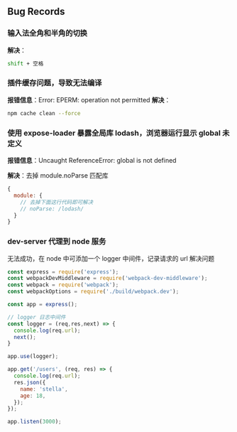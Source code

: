 ## Bug Records

### 输入法全角和半角的切换
**解决**：
```bash
shift + 空格
```

### 插件缓存问题，导致无法编译

**报错信息**：Error: EPERM: operation not permitted
**解决**：
```bash
npm cache clean --force
```

### 使用 expose-loader 暴露全局库 lodash，浏览器运行显示 global 未定义

**报错信息**：Uncaught ReferenceError: global is not defined

**解决**：去掉 module.noParse 匹配库
```js
{
  module: {
    // 去掉下面这行代码即可解决
    // noParse: /lodash/
  }
}
```

### dev-server 代理到 node 服务

无法成功，在 node 中可添加一个 logger 中间件，记录请求的 url 解决问题

```js
const express = require('express');
const webpackDevMiddleware = require('webpack-dev-middleware');
const webpack = require('webpack');
const webpackOptions = require('./build/webpack.dev');

const app = express();

// logger 日志中间件
const logger = (req,res,next) => {
  console.log(req.url);
  next();
}

app.use(logger);

app.get('/users', (req, res) => {
  console.log(req.url);
  res.json({
    name: 'stella',
    age: 18,
  });
});

app.listen(3000);

```
